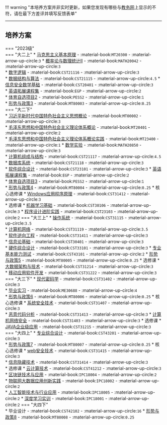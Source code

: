!!! warning "本培养方案并非实时更新，如果您发现有哪些与[教务网](https://my.cqu.edu.cn)上显示的不符，请在最下方差评并填写反馈表单"

---

## 培养方案

=== "2023级"  
    === "大二上"
        * [马克思主义基本原理](../../../课程/马克思主义基本原理.md) - :material-book:`MT20300` - :material-arrow-up-circle:`3`
        * [概率论与数理统计Ⅱ](../../../课程/概率论与数理统计.md) - :material-book:`MATH20042` - :material-arrow-up-circle:`3`  
        * [数字逻辑](../../../课程/数字逻辑.md) - :material-book:`CST21116` - :material-arrow-up-circle:`3`  
        * [数据结构与算法](../../../课程/数据结构与算法.md) - :material-book:`CST21115` - :material-arrow-up-circle:`4.5`
        * [信息安全数学基础](../../../课程/信息安全数学基础.md) - :material-book:`CST20401` - :material-arrow-up-circle:`3`  
        * [英语拓展课程集](../../../课程/英语.md) - :material-book:`EGP` - :material-arrow-up-circle:`2`  
        * [体育自选项目2](../../../课程/体育/index.md) - :material-book:`PESS2` - :material-arrow-up-circle:`1`  
        * [形势与政策3](../../../课程/形势与政策.md) - :material-book:`MT80003` - :material-arrow-up-circle:`0.25`    
    === "大二下"  
        * [习近平新时代中国特色社会主义思想概论](../../../课程/习近平新时代中国特色社会主义思想概论.md) - :material-book:`MT00002` - :material-arrow-up-circle:`3`  
        * [毛泽东思想和中国特色社会主义理论体系概论](../../../课程/毛泽东思想和中国特色社会主义理论体系概论.md) - :material-book:`MT20401` - :material-arrow-up-circle:`2`  
        * [毛泽东思想和中国特色社会主义理论体系概论实践](../../../课程/毛泽东思想和中国特色社会主义理论体系概论实践.md) - :material-book:`MT23400` - :material-arrow-up-circle:`1` 
        * [数学实验](../../../课程/数学实验.md) - :material-book:`MATH20850` - :material-arrow-up-circle:`3`  
        * [计算机组成与结构](../../../课程/计算机组成与结构.md) - :material-book:`CST21117` - :material-arrow-up-circle:`4.5`  
        * [数据库系统](../../../课程/数据库系统.md) - :material-book:`CST21118` - :material-arrow-up-circle:`3`  
        * [软件综合设计](../../../课程/软件综合设计.md) - :material-book:`CST23101` - :material-arrow-up-circle:`3`
        * [英语拓展课程集](../../../课程/英语.md) - :material-book:`EGP` - :material-arrow-up-circle:`2`  
        * [体育自选项目3](../../../课程/体育/index.md) - :material-book:`PESS2` - :material-arrow-up-circle:`1`  
        * [形势与政策4](../../../课程/形势与政策.md) - :material-book:`MT80004` - :material-arrow-up-circle:`0.25`
        * 核心选修课
            * [Windows应用程序原理](../../../课程/Windows应用程序原理.md) - :material-book:`CST31412` - :material-arrow-up-circle:`3`  
        * 选修课
            * [机器学习基础](../../../课程/机器学习基础.md) - :material-book:`CST30106` - :material-arrow-up-circle:`3`
            * [程序设计进阶实践](../../../课程/程序设计进阶实践.md) - :material-book:`CST23103` - :material-arrow-up-circle:`2`
    === "大三上"
        * [操作系统](../../../课程/操作系统.md) - :material-book:`CST31115` - :material-arrow-up-circle:`3.5`  
        * [计算机网络](../../../课程/计算机网络.md) - :material-book:`CST31119` - :material-arrow-up-circle:`3.5`  
        * [软件逆向工程](../../../课程/软件逆向工程.md) - :material-book:`CST31411` - :material-arrow-up-circle:`3`  
        * [信息论基础](../../../课程/信息论基础.md) - :material-book:`CST30401` - :material-arrow-up-circle:`3`  
        * [硬件综合设计](../../../课程/硬件综合设计.md) - :material-book:`CST33101` - :material-arrow-up-circle:`3` 
        * [专业基本能力测试](../../../课程/专业基本能力测试.md) - :material-book:`CST43101` - :material-arrow-up-circle:`2` 
        * [形势与政策5](../../../课程/形势与政策.md) - :material-book:`MT80005` - :material-arrow-up-circle:`0.25`
        * 选修课
            * [大数据架构与技术](../../../课程/大数据架构与技术.md) - :material-book:`CST31214` - :material-arrow-up-circle:`3`  
            * [移动应用软件开发](../../../课程/移动应用软件开发.md) - :material-book:`CST31222` - :material-arrow-up-circle:`3`  
    === "大三下"
        * [现代密码学](../../../课程/现代密码学.md) - :material-book:`CST31402` - :material-arrow-up-circle:`3`  
        * [毕业实习](../../../课程/毕业实习.md) - :material-book:`ME30688` - :material-arrow-up-circle:`4`   
        * [形势与政策6](../../../课程/形势与政策.md) - :material-book:`MT80006` - :material-arrow-up-circle:`0.25` 
        * 核心选修课
            * [系统安全技术](../../../课程/系统安全技术.md) - :material-book:`CST31407` - :material-arrow-up-circle:`3`  
            * [恶意代码分析](../../../课程/恶意代码分析.md) - :material-book:`CST31413` - :material-arrow-up-circle:`3`
            * [计算机网络安全](../../../课程/计算机网络安全.md) - :material-book:`CST31403` - :material-arrow-up-circle:`3`
        * 选修课
            * [JAVA企业级应用](../../../课程/JAVA企业级应用.md) - :material-book:`CST31215` - :material-arrow-up-circle:`3`  
    === "大四上"
        * [专业综合设计](../../../课程/专业综合设计.md) - :material-book:`CST43201` - :material-arrow-up-circle:`3`    
        * [形势与政策7](../../../课程/形势与政策.md) - :material-book:`MT80007` - :material-arrow-up-circle:`0.25`
        * 核心选修课
            * [web安全技术](../../../课程/web安全技术.md) - :material-book:`CST31415` - :material-arrow-up-circle:`3`  
            * [信息隐藏技术](../../../课程/信息隐藏技术.md) - :material-book:`CST31414` - :material-arrow-up-circle:`3`  
        * 选修课
            * [云计算技术](../../../课程/云计算技术.md) - :material-book:`CST41212` - :material-arrow-up-circle:`3`  
            * [区块链技术与应用](../../../课程/区块链技术与应用.md) - :material-book:`IPC18004` - :material-arrow-up-circle:`2`  
            * [物联网大数据应用创新实践](../../../课程/物联网大数据应用创新实践.md) - :material-book:`IPC18002` - :material-arrow-up-circle:`2`  
            * [人工智能技术与行业应用](../../../课程/人工智能技术与行业应用.md) - :material-book:`IPC18005` - :material-arrow-up-circle:`2` 
            * [深度学习实训](../../../课程/深度学习实训.md) - :material-book:`IPC18001` - :material-arrow-up-circle:`2`
    === "大四下"  
        * 毕业设计 - :material-book:`CST42102` - :material-arrow-up-circle:`16`
        * [形势与政策8](../../../课程/形势与政策.md) - :material-book:`MT80008` - :material-arrow-up-circle:`0.25`